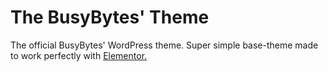 # The BusyBytes' Theme

The official BusyBytes' WordPress theme. Super simple base-theme made to work perfectly with [Elementor.](https://github.com/elementor/elementor)